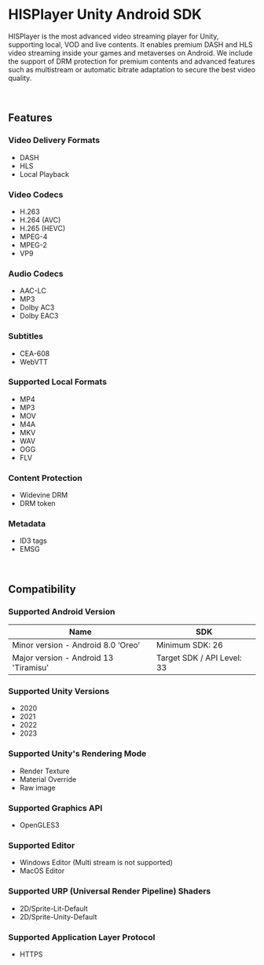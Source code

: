 # HISPlayer Unity Android SDK

HISPlayer is the most advanced video streaming player for Unity, supporting local, VOD and live contents. It enables premium DASH and HLS video streaming inside your games and metaverses on Android. We include the support of DRM protection for premium contents and advanced features such as multistream or automatic bitrate adaptation to secure the best video quality.

<br>

## Features

### Video Delivery Formats
  * DASH
  * HLS
  * Local Playback

### Video Codecs
  * H.263
  * H.264 (AVC)
  * H.265 (HEVC)
  * MPEG-4
  * MPEG-2
  * VP9

### Audio Codecs
  * AAC-LC
  * MP3
  * Dolby AC3
  * Dolby EAC3

### Subtitles
  * CEA-608
  * WebVTT

### Supported Local Formats
* MP4
* MP3
* MOV
* M4A
* MKV
* WAV
* OGG
* FLV

### Content Protection
  * Widevine DRM
  * DRM token

### Metadata
  * ID3 tags
  * EMSG

<br> 

## Compatibility

### Supported Android Version

|Name|SDK|
|-|-|
|Minor version - Android 8.0 ‘Oreo’ | Minimum SDK: 26|
|Major version - Android 13 'Tiramisu' |Target SDK / API Level: 33|

### Supported Unity Versions
  * 2020
  * 2021
  * 2022
  * 2023

### Supported Unity's Rendering Mode
  * Render Texture
  * Material Override
  * Raw image

### Supported Graphics API
  * OpenGLES3

### Supported Editor
  * Windows Editor (Multi stream is not supported)
  * MacOS Editor

### Supported URP (Universal Render Pipeline) Shaders 
  * 2D/Sprite-Lit-Default
  * 2D/Sprite-Unity-Default

### Supported Application Layer Protocol
  * HTTPS
